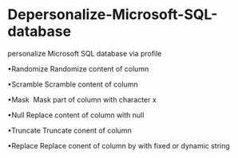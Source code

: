 # Depersonalize-Microsoft-SQL-database
personalize Microsoft SQL database via profile

•Randomize
Randomize content of column

•Scramble
Scramble content of column

•Mask
 Mask part of column with character x

•Null
Replace content of column with null

•Truncate
Truncate conent of column

•Replace
Replace conent of column by with fixed or dynamic string
